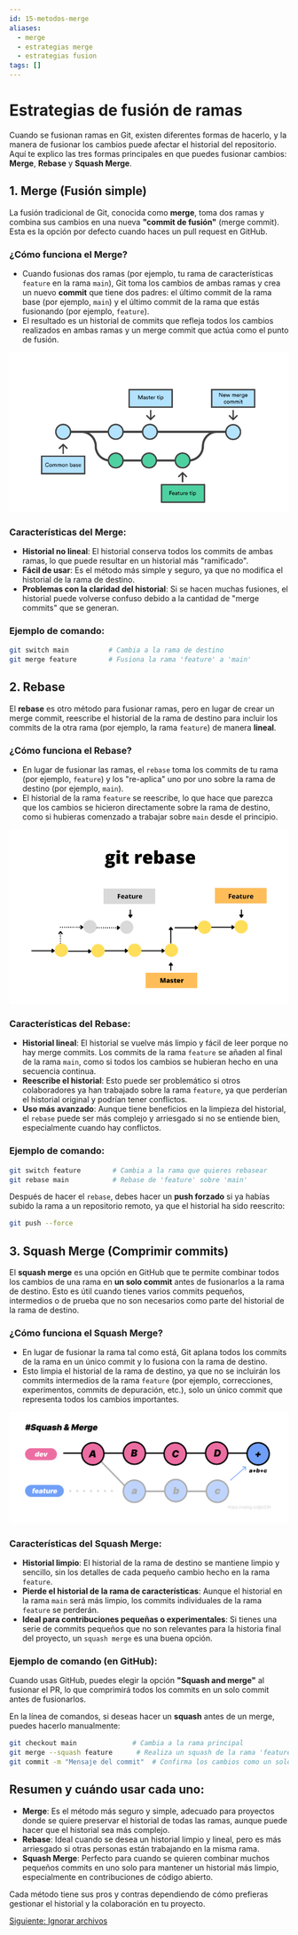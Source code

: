 ```yaml
---
id: 15-metodos-merge
aliases:
  - merge
  - estrategias merge
  - estrategias fusion
tags: []
---
```

# Estrategias de fusión de ramas
Cuando se fusionan ramas en Git, existen diferentes formas de hacerlo, y la manera de fusionar los cambios puede afectar el historial del repositorio. Aquí te explico las tres formas principales en que puedes fusionar cambios: **Merge**, **Rebase** y **Squash Merge**.

## 1. Merge (Fusión simple)

La fusión tradicional de Git, conocida como **merge**, toma dos ramas y combina sus cambios en una nueva **"commit de fusión"** (merge commit). Esta es la opción por defecto cuando haces un pull request en GitHub.

### ¿Cómo funciona el Merge?
- Cuando fusionas dos ramas (por ejemplo, tu rama de características `feature` en la rama `main`), Git toma los cambios de ambas ramas y crea un nuevo **commit** que tiene dos padres: el último commit de la rama base (por ejemplo, `main`) y el último commit de la rama que estás fusionando (por ejemplo, `feature`).
- El resultado es un historial de commits que refleja todos los cambios realizados en ambas ramas y un merge commit que actúa como el punto de fusión.

![Merge](../assets/git/merge.png)

### Características del Merge:
- **Historial no lineal**: El historial conserva todos los commits de ambas ramas, lo que puede resultar en un historial más "ramificado".
- **Fácil de usar**: Es el método más simple y seguro, ya que no modifica el historial de la rama de destino.
- **Problemas con la claridad del historial**: Si se hacen muchas fusiones, el historial puede volverse confuso debido a la cantidad de "merge commits" que se generan.

### Ejemplo de comando:
```bash
git switch main          # Cambia a la rama de destino
git merge feature        # Fusiona la rama 'feature' a 'main'
```

## 2. Rebase

El **rebase** es otro método para fusionar ramas, pero en lugar de crear un merge commit, reescribe el historial de la rama de destino para incluir los commits de la otra rama (por ejemplo, la rama `feature`) de manera **lineal**.

### ¿Cómo funciona el Rebase?
- En lugar de fusionar las ramas, el `rebase` toma los commits de tu rama (por ejemplo, `feature`) y los "re-aplica" uno por uno sobre la rama de destino (por ejemplo, `main`).
- El historial de la rama `feature` se reescribe, lo que hace que parezca que los cambios se hicieron directamente sobre la rama de destino, como si hubieras comenzado a trabajar sobre `main` desde el principio.

![Rebase](../assets/git/rebase.png)

### Características del Rebase:
- **Historial lineal**: El historial se vuelve más limpio y fácil de leer porque no hay merge commits. Los commits de la rama `feature` se añaden al final de la rama `main`, como si todos los cambios se hubieran hecho en una secuencia continua.
- **Reescribe el historial**: Esto puede ser problemático si otros colaboradores ya han trabajado sobre la rama `feature`, ya que perderían el historial original y podrían tener conflictos.
- **Uso más avanzado**: Aunque tiene beneficios en la limpieza del historial, el `rebase` puede ser más complejo y arriesgado si no se entiende bien, especialmente cuando hay conflictos.

### Ejemplo de comando:
```bash
git switch feature        # Cambia a la rama que quieres rebasear
git rebase main           # Rebase de 'feature' sobre 'main'
```

Después de hacer el `rebase`, debes hacer un **push forzado** si ya habías subido la rama a un repositorio remoto, ya que el historial ha sido reescrito:
```bash
git push --force
```

## 3. Squash Merge (Comprimir commits)

El **squash merge** es una opción en GitHub que te permite combinar todos los cambios de una rama en **un solo commit** antes de fusionarlos a la rama de destino. Esto es útil cuando tienes varios commits pequeños, intermedios o de prueba que no son necesarios como parte del historial de la rama de destino.

### ¿Cómo funciona el Squash Merge?
- En lugar de fusionar la rama tal como está, Git aplana todos los commits de la rama en un único commit y lo fusiona con la rama de destino.
- Esto limpia el historial de la rama de destino, ya que no se incluirán los commits intermedios de la rama `feature` (por ejemplo, correcciones, experimentos, commits de depuración, etc.), solo un único commit que representa todos los cambios importantes.

![Squash merge](../assets/git/squash-merge.png)

### Características del Squash Merge:
- **Historial limpio**: El historial de la rama de destino se mantiene limpio y sencillo, sin los detalles de cada pequeño cambio hecho en la rama `feature`.
- **Pierde el historial de la rama de características**: Aunque el historial en la rama `main` será más limpio, los commits individuales de la rama `feature` se perderán.
- **Ideal para contribuciones pequeñas o experimentales**: Si tienes una serie de commits pequeños que no son relevantes para la historia final del proyecto, un `squash merge` es una buena opción.

### Ejemplo de comando (en GitHub):
Cuando usas GitHub, puedes elegir la opción **"Squash and merge"** al fusionar el PR, lo que comprimirá todos los commits en un solo commit antes de fusionarlos.

En la línea de comandos, si deseas hacer un **squash** antes de un merge, puedes hacerlo manualmente:
```bash
git checkout main              # Cambia a la rama principal
git merge --squash feature      # Realiza un squash de la rama 'feature'
git commit -m "Mensaje del commit"  # Confirma los cambios como un solo commit
```

## Resumen y cuándo usar cada uno:
- **Merge**: Es el método más seguro y simple, adecuado para proyectos donde se quiere preservar el historial de todas las ramas, aunque puede hacer que el historial sea más complejo.
- **Rebase**: Ideal cuando se desea un historial limpio y lineal, pero es más arriesgado si otras personas están trabajando en la misma rama.
- **Squash Merge**: Perfecto para cuando se quieren combinar muchos pequeños commits en uno solo para mantener un historial más limpio, especialmente en contribuciones de código abierto.

Cada método tiene sus pros y contras dependiendo de cómo prefieras gestionar el historial y la colaboración en tu proyecto.

[Siguiente: Ignorar archivos](08-gitignore.md)
